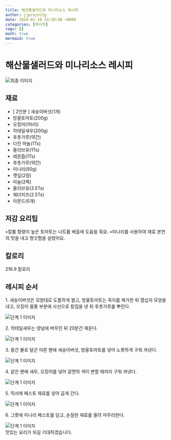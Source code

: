 ```yaml
---
title: 해산물샐러드와 미나리소스 레시피
author: jjprojectg
date: 2024-01-10 14:59:08 +0000
categories: [레시피]
tags: []
math: true
mermaid: true
---
```

<meta name="og:type" content="website"/>
<meta charset="UTF-8"/>
<div class="header">
  <h1>해산물샐러드와 미나리소스 레시피</h1>
</div>

<div class="container my-4">
  <div class="row">
    <div class="col-12 col-md-6">
      <div class="recipe-image">
        <img src="https://www.foodsafetykorea.go.kr/common/ecmFileView.do?ecm_file_no=1NxSkgr9nAC" class="step-image" alt="최종 이미지"/>
      </div>
    </div>
    <div class="col-12 col-md-6">
      <div class="ingredients">
        <h2>재료</h2>
        <ul class="card">
          <li> [ 2인분 ] 새송이버섯(1개) </li>
          <li>  방울토마토(200g) </li>
          <li>  오징어(1마리) </li>
          <li>  칵테일새우(200g) </li>
          <li>  후춧가루(약간) </li>
          <li>  다진 마늘(1Ts) </li>
          <li>  올리브유(1Ts) </li>
          <li>  레몬즙(1Ts) </li>
          <li>  후춧가루(약간) </li>
          <li>  미나리(50g) </li>
          <li>  깻잎(2장) </li>
          <li>  마늘(2쪽) </li>
          <li>  올리브유(3.5Ts) </li>
          <li>  체더치즈(2.5Ts) </li>
          <li>  아몬드(5개) </li>
</ul>
      </div>
    </div>
    <div class="col-12 col-md-6">
      <div class="ingredients">
        <h2>저감 요리팁</h2>
        <div class="card"> 
          <p>
            •칼륨 함량이 높은 토마토는 나트륨 배출에 도움을 줘요.
•미나리를 사용하여 재료 본연의 맛을 내고 향긋함을 살렸어요.
          </p>
        </div>
      </div>
      <div class="ingredients">
        <h2>칼로리</h2>
        <div class="card"> 
          <p>
            216.9 칼로리
          </p>
        </div>
      </div>
    </div>
  </div>

  <h2 class="my-4">레시피 순서</h2>
  <div class="card recipe-card">
    <div class="card-body recipe-step">
      <p class="card-text step-description">1. 새송이버섯은 모양대로 도톰하게 썰고, 방울토마토는 꼭지를 제거한 뒤 열십자 모양을 내고, 오징어 몸통 부분에 사선으로 칼집을 낸 뒤 후춧가루를 뿌린다.</p>
      <img src="https://www.foodsafetykorea.go.kr/common/ecmFileView.do?ecm_file_no=1NxSkgr9s9A" alt="단계 1 이미지" class="step-image"/>
    </div>
  </div>
  <div class="card recipe-card">
    <div class="card-body recipe-step">
      <p class="card-text step-description">2. 칵테일새우는 양념에 버무린 뒤 20분간 재운다.</p>
      <img src="https://www.foodsafetykorea.go.kr/common/ecmFileView.do?ecm_file_no=1NxSkgr9sB_" alt="단계 1 이미지" class="step-image"/>
    </div>
  </div>
  <div class="card recipe-card">
    <div class="card-body recipe-step">
      <p class="card-text step-description">3. 중간 불로 달군 마른 팬에 새송이버섯, 방울토마토를 넣어 노릇하게 구워 꺼낸다.</p>
      <img src="https://www.foodsafetykorea.go.kr/common/ecmFileView.do?ecm_file_no=1NxSkgr9sET" alt="단계 1 이미지" class="step-image"/>
    </div>
  </div>
  <div class="card recipe-card">
    <div class="card-body recipe-step">
      <p class="card-text step-description">4. 같은 팬에 새우, 오징어를 넣어 겉면의 색이 변할 때까지 구워 꺼낸다.</p>
      <img src="https://www.foodsafetykorea.go.kr/common/ecmFileView.do?ecm_file_no=1NxSkgr9sGV" alt="단계 1 이미지" class="step-image"/>
    </div>
  </div>
  <div class="card recipe-card">
    <div class="card-body recipe-step">
      <p class="card-text step-description">5. 믹서에 페스토 재료를 넣어 곱게 간다.</p>
      <img src="https://www.foodsafetykorea.go.kr/common/ecmFileView.do?ecm_file_no=1NxSkgr9sKn" alt="단계 1 이미지" class="step-image"/>
    </div>
  </div>
  <div class="card recipe-card">
    <div class="card-body recipe-step">
      <p class="card-text step-description">6. 그릇에 미나리 페스토를 담고, 손질한 재료를 올려 마무리한다.</p>
      <img src="https://www.foodsafetykorea.go.kr/common/ecmFileView.do?ecm_file_no=1NxSkgr9sOq" alt="단계 1 이미지" class="step-image"/>
    </div>
  </div>

</div>
맛있는 요리가 되길 기대하겠습니다.
